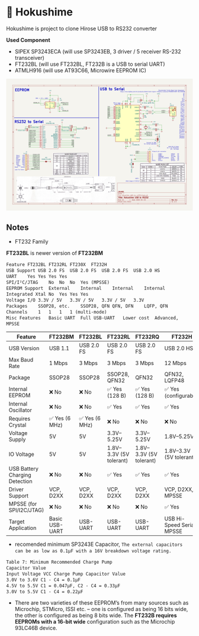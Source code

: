 # 🏯 Hokushime 

Hokushime is project to clone Hirose USB to RS232 converter

**Used Component**
- SIPEX SP3243ECA (will use SP3243EB, 3 driver / 5 receiver RS-232 transceiver)
- FT232BL (will use FT232BL, FT232B is a USB to serial UART)
- ATMLH916 (will use AT93C66, Microwire EEPROM IC)

![schematic](./docs/hokushime-db9-to-rs232.svg)

## Notes 

- FT232 Family

**FT232BL** is newer version of **FT232BM**
  
```shell
Feature	FT232BL	FT232RL	FT230X	FT232H
USB Support	USB 2.0 FS	USB 2.0 FS	USB 2.0 FS	USB 2.0 HS
UART	Yes	Yes	Yes	Yes
SPI/I²C/JTAG	No	No	No	Yes (MPSSE)
EEPROM Support	External	Internal	Internal	Internal
Integrated Xtal	No	Yes	Yes	Yes
Voltage I/O	3.3V / 5V	3.3V / 5V	3.3V / 5V	3.3V
Packages	SSOP28, etc.	SSOP28, QFN	QFN, DFN	LQFP, QFN
Channels	1	1	1	1 (multi-mode)
Misc Features	Basic UART	Full USB-UART	Lower cost	Advanced, MPSSE
```

| Feature                | FT232BM         | FT232BL         | FT232RL         | FT232RQ         | FT232H             |
|------------------------|------------------|------------------|------------------|------------------|----------------------|
| USB Version            | USB 1.1          | USB 2.0 FS       | USB 2.0 FS       | USB 2.0 FS       | USB 2.0 HS           |
| Max Baud Rate          | 1 Mbps           | 3 Mbps           | 3 Mbps           | 3 Mbps           | 12 Mbps              |
| Package                | SSOP28           | SSOP28           | SSOP28, QFN32    | QFN32            | QFN32, LQFP48        |
| Internal EEPROM        | ❌ No             | ❌ No             | ✅ Yes (128 B)    | ✅ Yes (128 B)    | ✅ Yes (configurable) |
| Internal Oscillator    | ❌ No             | ❌ No             | ✅ Yes            | ✅ Yes            | ✅ Yes                |
| Requires Crystal       | ✅ Yes (6 MHz)    | ✅ Yes (6 MHz)    | ❌ No             | ❌ No             | ❌ No                 |
| Voltage Supply         | 5V               | 5V               | 3.3V–5.25V       | 3.3V–5.25V       | 1.8V–5.25V           |
| IO Voltage             | 5V               | 5V               | 1.8V–3.3V (5V tolerant) | 1.8V–3.3V (5V tolerant) | 1.8V–3.3V (5V tolerant) |
| USB Battery Charging Detection | ❌ No      | ❌ No             | ✅ Yes            | ✅ Yes            | ✅ Yes                |
| Driver Support         | VCP, D2XX        | VCP, D2XX        | VCP, D2XX        | VCP, D2XX        | VCP, D2XX, MPSSE      |
| MPSSE (for SPI/I2C/JTAG) | ❌ No          | ❌ No             | ❌ No             | ❌ No             | ✅ Yes                |
| Target Application     | Basic USB-UART   | USB-UART         | USB-UART         | USB-UART         | USB Hi-Speed Serial / MPSSE |


- recomended minimum SP3243E Capacitor,
`The external capacitors can be as low as 0.1µF with a 16V breakdown voltage rating.`
```shell
Table 7: Minimum Recommended Charge Pump
Capacitor Value
Input Voltage VCC Charge Pump Capacitor Value
3.0V to 3.6V C1 - C4 = 0.1µF
4.5V to 5.5V C1 = 0.047µF, C2 - C4 = 0.33µF
3.0V to 5.5V C1 - C4 = 0.22µF
```

- There are two varieties of these EEPROM’s from many sources such as Microchip, STMicro, ISSI etc. – one is configured as being 16 bits wide, the other is configured as being 8 bits wide. The **FT232B requires EEPROMs with a 16-bit wide** configuration such as the Microchip 93LC46B device.
